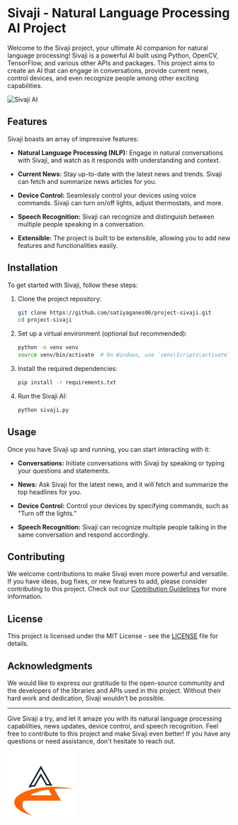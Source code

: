# Sivaji - Natural Language Processing AI Project

Welcome to the Sivaji project, your ultimate AI companion for natural language processing! Sivaji is a powerful AI built using Python, OpenCV, TensorFlow, and various other APIs and packages. This project aims to create an AI that can engage in conversations, provide current news, control devices, and even recognize people among other exciting capabilities.

![Sivaji AI](https://monkeylearn.com/static/6b2ad32d58b2ceece93e816b52b20d05/4394e/An_Introduction_to_NLP_in_AI-Thumbnail.webp)

## Features

Sivaji boasts an array of impressive features:

- **Natural Language Processing (NLP):** Engage in natural conversations with Sivaji, and watch as it responds with understanding and context.

- **Current News:** Stay up-to-date with the latest news and trends. Sivaji can fetch and summarize news articles for you.

- **Device Control:** Seamlessly control your devices using voice commands. Sivaji can turn on/off lights, adjust thermostats, and more.

- **Speech Recognition:** Sivaji can recognize and distinguish between multiple people speaking in a conversation.

- **Extensible:** The project is built to be extensible, allowing you to add new features and functionalities easily.

## Installation

To get started with Sivaji, follow these steps:

1. Clone the project repository:

   ```bash
   git clone https://github.com/satiyaganes06/project-sivaji.git
   cd project-sivaji
   ```

2. Set up a virtual environment (optional but recommended):

   ```bash
   python -m venv venv
   source venv/bin/activate  # On Windows, use `venv\Scripts\activate`
   ```

3. Install the required dependencies:

   ```bash
   pip install -r requirements.txt
   ```

4. Run the Sivaji AI:

   ```bash
   python sivaji.py
   ```

## Usage

Once you have Sivaji up and running, you can start interacting with it:

- **Conversations:** Initiate conversations with Sivaji by speaking or typing your questions and statements.

- **News:** Ask Sivaji for the latest news, and it will fetch and summarize the top headlines for you.

- **Device Control:** Control your devices by specifying commands, such as "Turn off the lights."

- **Speech Recognition:** Sivaji can recognize multiple people talking in the same conversation and respond accordingly.

## Contributing

We welcome contributions to make Sivaji even more powerful and versatile. If you have ideas, bug fixes, or new features to add, please consider contributing to this project. Check out our [Contribution Guidelines](CONTRIBUTING.md) for more information.

## License

This project is licensed under the MIT License - see the [LICENSE](LICENSE) file for details.

## Acknowledgments

We would like to express our gratitude to the open-source community and the developers of the libraries and APIs used in this project. Without their hard work and dedication, Sivaji wouldn't be possible.

---

Give Sivaji a try, and let it amaze you with its natural language processing capabilities, news updates, device control, and speech recognition. Feel free to contribute to this project and make Sivaji even better! If you have any questions or need assistance, don't hesitate to reach out.

![Sivaji Logo](https://github.com/satiyaganes06/project-sivaji/blob/main/img/11111-removebg-preview.png?raw=true)
